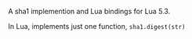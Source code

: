 A sha1 implemention and Lua bindings for Lua 5.3.

In Lua, implements just one function, `sha1.digest(str)`

